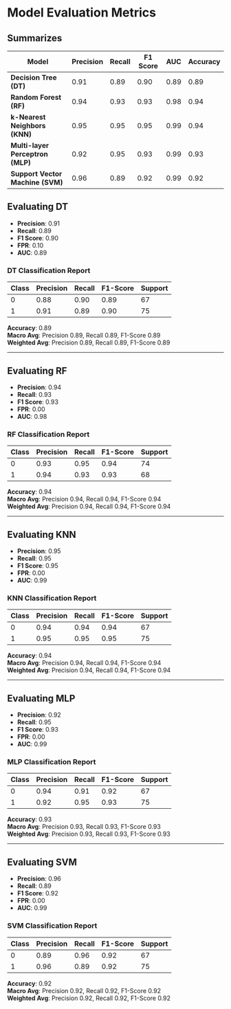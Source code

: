 # Model Evaluation Metrics

## Summarizes

| Model        | Precision | Recall | F1 Score | AUC | Accuracy |
|---------------|-----------|--------|----------|-----|----------|
| **Decision Tree (DT)** | 0.91      | 0.89   | 0.90     | 0.89| 0.89     |
| **Random Forest (RF)**   | 0.94      | 0.93   | 0.93     | 0.98| 0.94     |
| **k-Nearest Neighbors (KNN)** | 0.95      | 0.95   | 0.95     | 0.99| 0.94     |
| **Multi-layer Perceptron (MLP)** | 0.92      | 0.95   | 0.93     | 0.99| 0.93     |
| **Support Vector Machine (SVM)** | 0.96      | 0.89   | 0.92     | 0.99| 0.92     |

## Evaluating DT
- **Precision**: 0.91  
- **Recall**: 0.89  
- **F1 Score**: 0.90  
- **FPR**: 0.10  
- **AUC**: 0.89  

### DT Classification Report
| Class | Precision | Recall | F1-Score | Support |
|-------|-----------|--------|----------|---------|
| 0     | 0.88      | 0.90   | 0.89     | 67      |
| 1     | 0.91      | 0.89   | 0.90     | 75      |

**Accuracy**: 0.89  
**Macro Avg**: Precision 0.89, Recall 0.89, F1-Score 0.89  
**Weighted Avg**: Precision 0.89, Recall 0.89, F1-Score 0.89  

---

## Evaluating RF
- **Precision**: 0.94  
- **Recall**: 0.93  
- **F1 Score**: 0.93  
- **FPR**: 0.00  
- **AUC**: 0.98  

### RF Classification Report
| Class | Precision | Recall | F1-Score | Support |
|-------|-----------|--------|----------|---------|
| 0     | 0.93      | 0.95   | 0.94     | 74      |
| 1     | 0.94      | 0.93   | 0.93     | 68      |

**Accuracy**: 0.94  
**Macro Avg**: Precision 0.94, Recall 0.94, F1-Score 0.94  
**Weighted Avg**: Precision 0.94, Recall 0.94, F1-Score 0.94  

---

## Evaluating KNN
- **Precision**: 0.95  
- **Recall**: 0.95  
- **F1 Score**: 0.95  
- **FPR**: 0.00  
- **AUC**: 0.99  

### KNN Classification Report
| Class | Precision | Recall | F1-Score | Support |
|-------|-----------|--------|----------|---------|
| 0     | 0.94      | 0.94   | 0.94     | 67      |
| 1     | 0.95      | 0.95   | 0.95     | 75      |

**Accuracy**: 0.94  
**Macro Avg**: Precision 0.94, Recall 0.94, F1-Score 0.94  
**Weighted Avg**: Precision 0.94, Recall 0.94, F1-Score 0.94  

---

## Evaluating MLP
- **Precision**: 0.92  
- **Recall**: 0.95  
- **F1 Score**: 0.93  
- **FPR**: 0.00  
- **AUC**: 0.99  

### MLP Classification Report
| Class | Precision | Recall | F1-Score | Support |
|-------|-----------|--------|----------|---------|
| 0     | 0.94      | 0.91   | 0.92     | 67      |
| 1     | 0.92      | 0.95   | 0.93     | 75      |

**Accuracy**: 0.93  
**Macro Avg**: Precision 0.93, Recall 0.93, F1-Score 0.93  
**Weighted Avg**: Precision 0.93, Recall 0.93, F1-Score 0.93  

---

## Evaluating SVM
- **Precision**: 0.96  
- **Recall**: 0.89  
- **F1 Score**: 0.92  
- **FPR**: 0.00  
- **AUC**: 0.99  

### SVM Classification Report
| Class | Precision | Recall | F1-Score | Support |
|-------|-----------|--------|----------|---------|
| 0     | 0.89      | 0.96   | 0.92     | 67      |
| 1     | 0.96      | 0.89   | 0.92     | 75      |

**Accuracy**: 0.92  
**Macro Avg**: Precision 0.92, Recall 0.92, F1-Score 0.92  
**Weighted Avg**: Precision 0.92, Recall 0.92, F1-Score 0.92  
